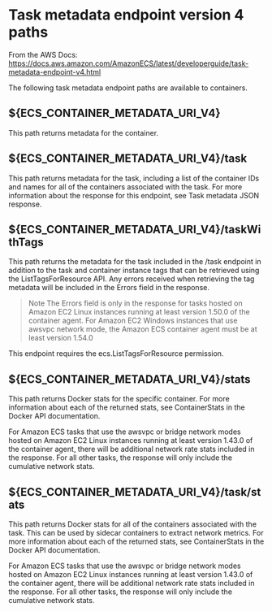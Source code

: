 # Task metadata endpoint version 4 paths
From the AWS Docs: https://docs.aws.amazon.com/AmazonECS/latest/developerguide/task-metadata-endpoint-v4.html

The following task metadata endpoint paths are available to containers.

## ${ECS_CONTAINER_METADATA_URI_V4}

This path returns metadata for the container.

## ${ECS_CONTAINER_METADATA_URI_V4}/task

This path returns metadata for the task, including a list of the container IDs and names for all of the containers associated with the task. For more information about the response for this endpoint, see Task metadata JSON response.

## ${ECS_CONTAINER_METADATA_URI_V4}/taskWithTags

This path returns the metadata for the task included in the /task endpoint in addition to the task and container instance tags that can be retrieved using the ListTagsForResource API. Any errors received when retrieving the tag metadata will be included in the Errors field in the response.


> Note
> The Errors field is only in the response for tasks hosted on Amazon EC2 Linux instances running at least version 1.50.0 of the container agent. For Amazon EC2 Windows instances that use awsvpc network mode, the Amazon ECS container agent must be at least version 1.54.0

This endpoint requires the ecs.ListTagsForResource permission.

## ${ECS_CONTAINER_METADATA_URI_V4}/stats

This path returns Docker stats for the specific container. For more information about each of the returned stats, see ContainerStats in the Docker API documentation.

For Amazon ECS tasks that use the awsvpc or bridge network modes hosted on Amazon EC2 Linux instances running at least version 1.43.0 of the container agent, there will be additional network rate stats included in the response. For all other tasks, the response will only include the cumulative network stats.

## ${ECS_CONTAINER_METADATA_URI_V4}/task/stats
This path returns Docker stats for all of the containers associated with the task. This can be used by sidecar containers to extract network metrics. For more information about each of the returned stats, see ContainerStats in the Docker API documentation.

For Amazon ECS tasks that use the awsvpc or bridge network modes hosted on Amazon EC2 Linux instances running at least version 1.43.0 of the container agent, there will be additional network rate stats included in the response. For all other tasks, the response will only include the cumulative network stats.